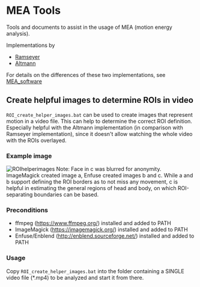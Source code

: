 # MEA Tools
Tools and documents to assist in the usage of MEA (motion energy analysis).

Implementations by
* [Ramseyer](https://osf.io/gkzs3/)
* [Altmann](https://github.com/10101-00001/MEA)
 
For details on the differences of these two implementations, see [MEA_software](https://github.com/thekryz/meatools/blob/main/MEA_software.md)

## Create helpful images to determine ROIs in video
`ROI_create_helper_images.bat` can be used to create images that represent motion in a video file. This can help to determine the correct ROI definition. Especially helpful with the Altmann implementation (in comparison with Ramseyer implementation), since it doesn't allow watching the whole video with the ROIs overlayed.
### Example image
![ROIhelperimages](https://user-images.githubusercontent.com/10432441/167422288-fd374b7b-4699-4a79-82ad-434bbb000e26.png)
Note: Face in c was blurred for anonymity. ImageMagick created image a, Enfuse created images b and c. While a and b support defining the ROI borders as to not miss any movement, c is helpful in estimating the general regions of head and body, on which ROI-separating boundaries can be based.
### Preconditions
* ffmpeg (https://www.ffmpeg.org/) installed and added to PATH
* ImageMagick (https://imagemagick.org/) installed and added to PATH
* Enfuse/Enblend (http://enblend.sourceforge.net/) installed and added to PATH
### Usage
Copy `ROI_create_helper_images.bat` into the folder containing a SINGLE video file (*.mp4) to be analyzed and start it from there.
